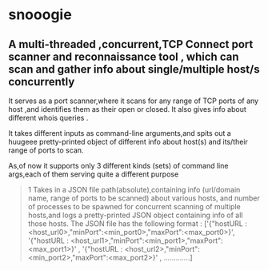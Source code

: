 # snooogie
## A multi-threaded ,concurrent,TCP Connect port scanner and reconnaissance tool , which can scan and gather info about single/multiple host/s concurrently

 It serves as a port scanner,where it scans for any range of TCP ports of any host ,and identifies them as their open or closed.
 It also gives info about different whois queries .

 It takes different inputs as command-line arguments,and spits out a huugeee pretty-printed object of different info
 about host(s) and its/their range of ports to scan.

 As,of now it supports only 3 different kinds (sets) of command line args,each of them serving quite a different purpose

 >1  Takes in a JSON file path(absolute),containing info (url/domain name, range of ports to be scanned) about various hosts,
     and number of processes to be spawned for concurrent scanning of multiple hosts,and logs a pretty-printed JSON object containing
     info of all those hosts. The JSON file has the following format : 
      ['{"hostURL : <host_url0>,"minPort":<min_port0>,"maxPort":<max_port0>}',
     '{"hostURL : <host_url1>,"minPort":<min_port1>,"maxPort":<max_port1>}' ,
      '{"hostURL : <host_url2>,"minPort":<min_port2>,"maxPort":<max_port2>}' ,
       .............]


